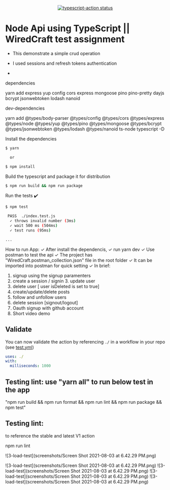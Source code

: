 <p align="center">
  <a href="https://github.com/melch-inno/wiredC/actions"><img alt="typescript-action status" src="https://github.com/melch-inno/wiredC/actions/workflows/test.yml/badge.svg"></a>
</p>

# Node Api using TypeScript || WiredCraft test assignment

- This demonstrate a simple crud operation

- I used sessions and refresh tokens authentication
-

dependencies

yarn add express yup config cors express mongoose pino pino-pretty dayjs bcrypt jsonwebtoken lodash nanoid

dev-dependencies

yarn add @types/body-parser @types/config @types/cors @types/express @types/node @types/yup @types/pino @types/mongoose @types/bcrypt @types/jsonwebtoken @types/lodash @types/nanoid ts-node typescript -D

Install the dependencies

```bash
$ yarn

  or

$ npm install
```

Build the typescript and package it for distribution

```bash
$ npm run build && npm run package
```

Run the tests :heavy_check_mark:

```bash
$ npm test

 PASS  ./index.test.js
  ✓ throws invalid number (3ms)
  ✓ wait 500 ms (504ms)
  ✓ test runs (95ms)

...
```

How to run App:
✓ After install the dependencis,
✓ run yarn dev
✓ Use postman to test the api
✓ The project has "WiredCraft.postman_collection.json" file in the root folder
✓ It can be imported into postman for quick setting
✓ In brief:

1. signup using the signup paramenters
2. create a session / signin 3. update user
3. delete user [ user isDeleted is set to true]
4. create/update/delete posts
5. follow and unfollow users
6. delete session [signout/logout]
7. Oauth signup with github account
8. Short video demo

## Validate

You can now validate the action by referencing `./` in a workflow in your repo (see [test.yml](.github/workflows/test.yml))

```yaml
uses: ./
with:
  milliseconds: 1000
```

## Testing lint: use "yarn all" to run below test in the app

"npm run build && npm run format && npm run lint && npm run package && npm test"

## Testing lint:

to reference the stable and latest V1 action

npm run lint

![3-load-test](screenshots/Screen Shot 2021-08-03 at 6.42.29 PM.png)

![3-load-test](screenshots/Screen Shot 2021-08-03 at 6.42.29 PM.png)
![3-load-test](screenshots/Screen Shot 2021-08-03 at 6.42.29 PM.png)
![3-load-test](screenshots/Screen Shot 2021-08-03 at 6.42.29 PM.png)
![3-load-test](screenshots/Screen Shot 2021-08-03 at 6.42.29 PM.png)

